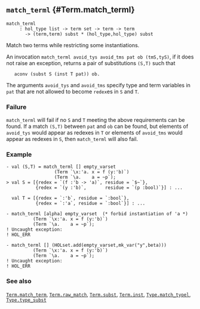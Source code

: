 ## `match_terml` {#Term.match_terml}


```
match_terml
     : hol_type list -> term set -> term -> term
       -> (term,term) subst * (hol_type,hol_type) subst
```



Match two terms while restricting some instantiations.


An invocation `match_terml avoid_tys avoid_tms pat ob (tmS,tyS)`, if
it does not raise an exception, returns a pair of substitutions `(S,T)`
such that
    
       aconv (subst S (inst T pat)) ob.
    
The arguments `avoid_tys` and `avoid_tms` specify type
and term variables in `pat` that are not allowed to become `redex`es
in `S` and `T`.

### Failure

`match_terml` will fail if no `S` and `T` meeting the above requirements
can be found. If a match `(S,T)` between `pat` and `ob` can be found,
but elements of `avoid_tys` would appear as redexes in `T` or
elements of `avoid_tms` would appear as redexes in `S`, then
`match_terml` will also fail.

### Example

    
    - val (S,T) = match_terml [] empty_varset
                      (Term `\x:'a. x = f (y:'b)`)
                      (Term `\a.    a = ~p`);
    > val S = [{redex = `(f :'b -> 'a)`, residue = `$~`},
               {redex = `(y :'b)`,       residue = `(p :bool)`}] : ...
    
      val T = [{redex = `:'b`, residue = `:bool`},
               {redex = `:'a`, residue = `:bool`}] : ...
    
    - match_terml [alpha] empty_varset  (* forbid instantiation of 'a *)
              (Term `\x:'a. x = f (y:'b)`)
              (Term `\a.    a = ~p`);
    ! Uncaught exception:
    ! HOL_ERR
    
    - match_terml [] (HOLset.add(empty_varset,mk_var("y",beta)))
              (Term `\x:'a. x = f (y:'b)`)
              (Term `\a.    a = ~p`);
    ! Uncaught exception:
    ! HOL_ERR
    



### See also

[`Term.match_term`](#Term.match_term), [`Term.raw_match`](#Term.raw_match), [`Term.subst`](#Term.subst), [`Term.inst`](#Term.inst), [`Type.match_typel`](#Type.match_typel), [`Type.type_subst`](#Type.type_subst)

